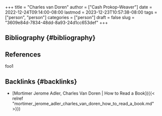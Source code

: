 +++
title = "Charles van Doren"
author = ["Cash Prokop-Weaver"]
date = 2022-12-24T09:14:00-08:00
lastmod = 2023-12-23T10:57:38-08:00
tags = ["person", "person"]
categories = ["person"]
draft = false
slug = "3609e84d-7834-48dd-8a93-24d1cc653def"
+++

## Bibliography {#bibliography}

## References

<style>.csl-entry{text-indent: -1.5em; margin-left: 1.5em;}</style><div class="csl-bib-body">
</div>

foo1


## Backlinks {#backlinks}

-   [Mortimer Jerome Adler, Charles Van Doren | How to Read a Book]({{< relref "mortimer_jerome_adler_charles_van_doren_how_to_read_a_book.md" >}})
